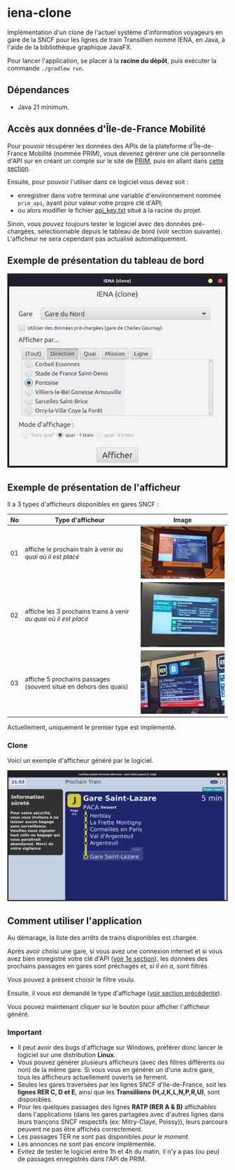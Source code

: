 # iena-clone

Implémentation d'un clone de l'actuel système d'information voyageurs en gare de la SNCF pour les lignes de train Transillien nommé IENA, en Java, à l'aide de la bibliothèque graphique JavaFX.

Pour lancer l'application, se placer à la **racine du dépôt**, puis exécuter la commande `./gradlew run`.

## Dépendances

- Java 21 minimum.

## Accès aux données d'Île-de-France Mobilité

Pour pouvoir récupérer les données des APIs de la plateforme d'Île-de-France Mobilité (nommée PRIM), vous devenez gérérer une clé personnelle d'API sur en créant un compte sur le site de [PRIM](https://prim.iledefrance-mobilites.fr), puis en allant dans [cette section](https://prim.iledefrance-mobilites.fr/fr/mes-jetons-authentification).

Ensuite, pour pouvoir l'utilser dans ce logiciel vous devez soit :

- enregistrer dans votre terminal une variable d'environnement nommée `prim_api`, ayant pour valeur votre propre clé d'API;
- ou alors modifier le fichier [api_key.txt](api_key.txt) situé à la racine du projet.

Sinon, vous pouvez toujours tester le logiciel avec des données pré-chargées, sélectionnable depuis le tableau de bord (voir section suivante). L'afficheur ne sera cependant pas actualisé automatiquement.

## Exemple de présentation du tableau de bord

![Capture d'écran du tableau de bord ayant la gare de "Asnières" sélectionnée, avec les différentes directions affichées.](pics/dashboard.png)

## Exemple de présentation de l'afficheur

Il a 3 types d'afficheurs disponibles en gares SNCF :

|No| Type d'afficheur | Image |
|--|------------------|-------|
|01|affiche le prochain train à venir *au quai où il est placé*|![Photo d'un afficheur du prochain à venir en gare de Magenta.](pics/1_train.jpg)|
|02|affiche les 3 prochains trains à venir *au quai où il est placé*|![Photo d'un afficheur de 3 passages à venir en gare de Châtelet - Les Halles.](pics/3_trains.jpg)|
|03|affiche 5 prochains passages (souvent situé en dehors des quais)|![Photo d'un afficheur de 5 passages à venir à Paris - Gare du Nord.](pics/5_trains.jpg)|

Actuellement, uniquement le premier type est implémenté.

### Clone

Voici un exemple d'afficheur généré par le logiciel.

![Capture d'écran du clone généré d'un afficheur de la gare de Conflans Sainte-Honorine.](pics/display.png)

## Comment utiliser l'application

Au démarage, la liste des arrêts de trains disponibles est chargée.

Après avoir choisi une gare, si vous avez une connexion internet et si vous avez bien enregistré votre clé d'API ([voir 1e section](#accès-aux-données-dîle-de-france-mobilité)), les données des prochains passages en gares sont préchagés et, *si il en a*, sont filtrés.

Vous pouvez à présent choisir le filtre voulu.

Ensuite, il vous est demandé le type d'affichage ([voir section précédente](#exemple-de-présentation-de-lafficheur)).

Vous pouvez maintenant cliquer sur le bouton pour afficher l'afficheur généré.

### Important

- Il peut avoir des bugs d'affichage sur Windows, préférer donc lancer le logiciel sur une distribution **Linux**.
- Vous pouvez générer plusieurs afficheurs (avec des filtres différents ou non) de la même gare. Si vous vous en générer un d'une autre gare, tous les afficheurs actuellement ouverts se ferment.
- Seules les gares traversées par les lignes SNCF d'Ile-de-France, soit les **lignes RER C, D et E**, ainsi que les **Transilliens (H,J,K,L,N,P,R,U)**, sont disponibles.
- Pour les quelques passages des lignes **RATP (RER A & B)** affichables dans l'applications (dans les gares partagées avec d'autres lignes dans leurs trançons SNCF respectifs (ex: Mitry-Claye, Poissy)), leurs parcours peuvent ne pas être affichés correctement.
- Les passages TER ne sont pas disponibles *pour le moment*.
- Les annonces ne sont pas encore implémentée.
- Evitez de tester le logiciel entre 1h et 4h du matin, il n'y a pas (ou peu) de passages enregistrés dans l'API de PRIM.

